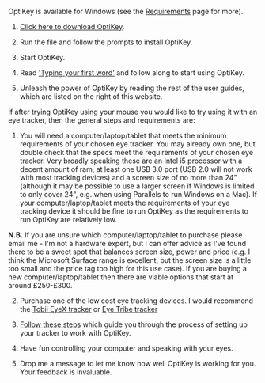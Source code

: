 OptiKey is available for Windows (see the [Requirements](https://github.com/JuliusSweetland/OptiKey/wiki/Requirements) page for more).

1. [Click here to download OptiKey](https://github.com/JuliusSweetland/OptiKey/releases/download/v1.3.3/OptiKeySetup-1.3.3.exe).

2. Run the file and follow the prompts to install OptiKey.

3. Start OptiKey.

4. Read ['Typing your first word'](https://github.com/JuliusSweetland/OptiKey/wiki/Type-your-first-word) and follow along to start using OptiKey.

5. Unleash the power of OptiKey by reading the rest of the user guides, which are listed on the right of this website.


If after trying OptiKey using your mouse you would like to try using it with an eye tracker, then the general steps and requirements are:

1. You will need a computer/laptop/tablet that meets the minimum requirements of your chosen eye tracker. You may already own one, but double check that the specs meet the requirements of your chosen eye tracker. Very broadly speaking these are an Intel i5 processor with a decent amount of ram, at least one USB 3.0 port (USB 2.0 will not work with most tracking devices) and a screen size of no more than 24" (although it may be possible to use a larger screen if Windows is limited to only cover 24", e.g. when using Parallels to run Windows on a Mac). If your computer/laptop/tablet meets the requirements of your eye tracking device it should be fine to run OptiKey as the requirements to run OptiKey are relatively low.

**N.B.** If you are unsure which computer/laptop/tablet to purchase please email me - I'm not a hardware expert, but I can offer advice as I've found there to be a sweet spot that balances screen size, power and price (e.g. I think the Microsoft Surface range is excellent, but the screen size is a little too small and the price tag too high for this use case). If you are buying a new computer/laptop/tablet then there are viable options that start at around £250-£300.

2. Purchase one of the low cost eye tracking devices. I would recommend the [Tobii EyeX tracker](http://www.tobii.com/en/eye-experience/buy/) or [Eye Tribe tracker](https://theeyetribe.com/products/)

3. [Follow these steps](https://github.com/JuliusSweetland/OptiKey/wiki/Using-eye-trackers) which guide you through the process of setting up your tracker to work with OptiKey.

4. Have fun controlling your computer and speaking with your eyes.

5. Drop me a message to let me know how well OptiKey is working for you. Your feedback is invaluable.